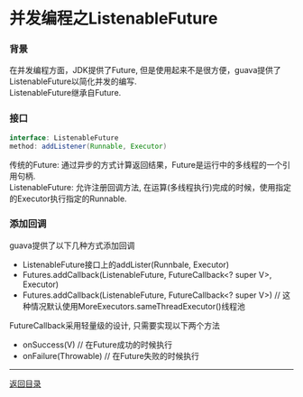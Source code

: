 并发编程之ListenableFuture
===

### 背景
在并发编程方面，JDK提供了Future, 但是使用起来不是很方便，guava提供了ListenableFuture以简化并发的编写.  
ListenableFuture继承自Future.  

### 接口

```java  
interface: ListenableFuture   
method: addListener(Runnable, Executor)  
```

传统的Future: 通过异步的方式计算返回结果，Future是运行中的多线程的一个引用句柄.  
ListenableFuture: 允许注册回调方法, 在运算(多线程执行)完成的时候，使用指定的Executor执行指定的Runnable.  

### 添加回调

guava提供了以下几种方式添加回调  

* ListenableFuture接口上的addLister(Runnbale, Executor)  
* Futures.addCallback(ListenableFuture<V>, FutureCallback<? super V>, Executor)  
* Futures.addCallback(ListenableFuture<V>, FutureCallback<? super V>) // 这种情况默认使用MoreExecutors.sameThreadExecutor()线程池

FutureCallback采用轻量级的设计, 只需要实现以下两个方法  

* onSuccess(V) // 在Future成功的时候执行
* onFailure(Throwable) // 在Future失败的时候执行



------
[返回目录](/README.md)